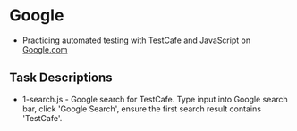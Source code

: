 # Google
- Practicing automated testing with TestCafe and JavaScript on [Google.com](https://www.google.com)

## Task Descriptions
- 1-search.js - Google search for TestCafe. Type input into Google search bar, click 'Google Search', ensure the first search result contains 'TestCafe'.
